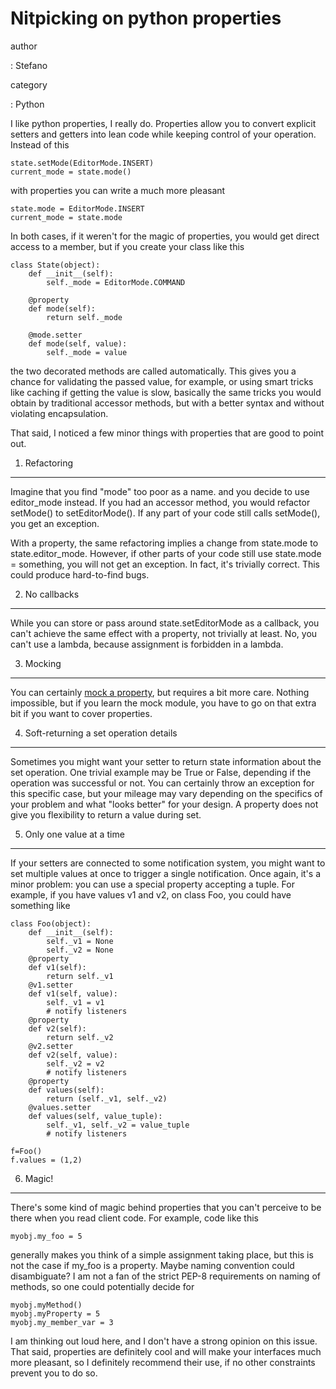Nitpicking on python properties
===============================

author

:   Stefano

category

:   Python

I like python properties, I really do. Properties allow you to convert
explicit setters and getters into lean code while keeping control of
your operation. Instead of this

``` {.python}
state.setMode(EditorMode.INSERT)
current_mode = state.mode()
```

with properties you can write a much more pleasant

``` {.python}
state.mode = EditorMode.INSERT
current_mode = state.mode
```

In both cases, if it weren\'t for the magic of properties, you would get
direct access to a member, but if you create your class like this

``` {.python}
class State(object):
    def __init__(self):
        self._mode = EditorMode.COMMAND

    @property
    def mode(self):
        return self._mode

    @mode.setter
    def mode(self, value):
        self._mode = value
```

the two decorated methods are called automatically. This gives you a
chance for validating the passed value, for example, or using smart
tricks like caching if getting the value is slow, basically the same
tricks you would obtain by traditional accessor methods, but with a
better syntax and without violating encapsulation.

That said, I noticed a few minor things with properties that are good to
point out.

1. Refactoring
--------------

Imagine that you find \"mode\" too poor as a name. and you decide to use
editor\_mode instead. If you had an accessor method, you would refactor
setMode() to setEditorMode(). If any part of your code still calls
setMode(), you get an exception.

With a property, the same refactoring implies a change from state.mode
to state.editor\_mode. However, if other parts of your code still use
state.mode = something, you will not get an exception. In fact, it\'s
trivially correct. This could produce hard-to-find bugs.

2. No callbacks
---------------

While you can store or pass around state.setEditorMode as a callback,
you can\'t achieve the same effect with a property, not trivially at
least. No, you can\'t use a lambda, because assignment is forbidden in a
lambda.

3. Mocking
----------

You can certainly [mock a
property](https://docs.python.org/3/library/unittest.mock.html#unittest.mock.PropertyMock),
but requires a bit more care. Nothing impossible, but if you learn the
mock module, you have to go on that extra bit if you want to cover
properties.

4. Soft-returning a set operation details
-----------------------------------------

Sometimes you might want your setter to return state information about
the set operation. One trivial example may be True or False, depending
if the operation was successful or not. You can certainly throw an
exception for this specific case, but your mileage may vary depending on
the specifics of your problem and what \"looks better\" for your design.
A property does not give you flexibility to return a value during set.

5. Only one value at a time
---------------------------

If your setters are connected to some notification system, you might
want to set multiple values at once to trigger a single notification.
Once again, it\'s a minor problem: you can use a special property
accepting a tuple. For example, if you have values v1 and v2, on class
Foo, you could have something like

``` {.python}
class Foo(object): 
    def __init__(self): 
        self._v1 = None 
        self._v2 = None 
    @property 
    def v1(self): 
        return self._v1 
    @v1.setter 
    def v1(self, value): 
        self._v1 = v1 
        # notify listeners 
    @property 
    def v2(self): 
        return self._v2 
    @v2.setter 
    def v2(self, value): 
        self._v2 = v2 
        # notify listeners 
    @property 
    def values(self): 
        return (self._v1, self._v2) 
    @values.setter 
    def values(self, value_tuple): 
        self._v1, self._v2 = value_tuple 
        # notify listeners 

f=Foo() 
f.values = (1,2)
```

6. Magic!
---------

There\'s some kind of magic behind properties that you can\'t perceive
to be there when you read client code. For example, code like this

``` {.python}
myobj.my_foo = 5
```

generally makes you think of a simple assignment taking place, but this
is not the case if my\_foo is a property. Maybe naming convention could
disambiguate? I am not a fan of the strict PEP-8 requirements on naming
of methods, so one could potentially decide for

``` {.python}
myobj.myMethod()
myobj.myProperty = 5
myobj.my_member_var = 3
```

I am thinking out loud here, and I don\'t have a strong opinion on this
issue. That said, properties are definitely cool and will make your
interfaces much more pleasant, so I definitely recommend their use, if
no other constraints prevent you to do so.
